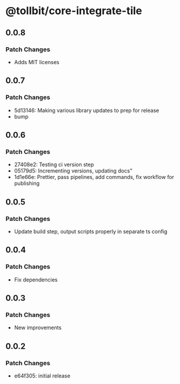 # @tollbit/core-integrate-tile

## 0.0.8

### Patch Changes

- Adds MIT licenses

## 0.0.7

### Patch Changes

- 5d13146: Making various library updates to prep for release
- bump

## 0.0.6

### Patch Changes

- 27408e2: Testing ci version step
- 05179d5: Incrementing versions, updating docs"
- 1d1e66e: Prettier, pass pipelines, add commands, fix workflow for publishing

## 0.0.5

### Patch Changes

- Update build step, output scripts properly in separate ts config

## 0.0.4

### Patch Changes

- Fix dependencies

## 0.0.3

### Patch Changes

- New improvements

## 0.0.2

### Patch Changes

- e64f305: initial release

